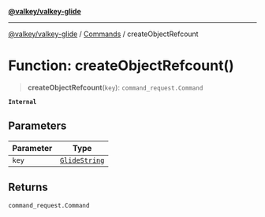 [**@valkey/valkey-glide**](../../README.md)

***

[@valkey/valkey-glide](../../modules.md) / [Commands](../README.md) / createObjectRefcount

# Function: createObjectRefcount()

> **createObjectRefcount**(`key`): `command_request.Command`

**`Internal`**

## Parameters

| Parameter | Type |
| ------ | ------ |
| `key` | [`GlideString`](../../BaseClient/type-aliases/GlideString.md) |

## Returns

`command_request.Command`

